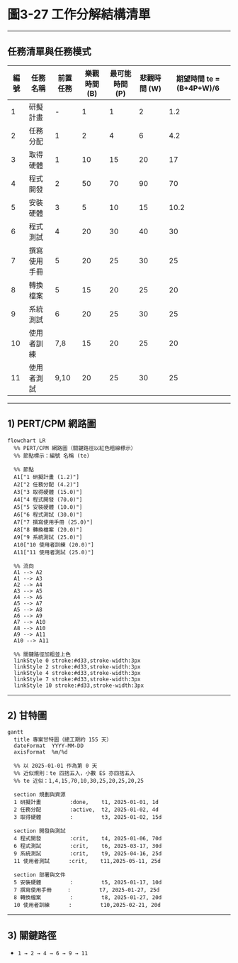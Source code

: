 # 圖3-27 工作分解結構清單
---

## 任務清單與任務模式

| 編號 | 任務名稱 | 前置任務 | 樂觀時間 (B) | 最可能時間 (P) | 悲觀時間 (W) | 期望時間 te = (B+4P+W)/6 | 
|------|-----------|-----------|---------------|----------------|---------------|--------------------------|
| 1 | 研擬計畫 | - | 1 | 1 | 2 | 1.2 | 
| 2 | 任務分配 | 1 | 2 | 4 | 6 | 4.2 |
| 3 | 取得硬體 | 1 | 10 | 15 | 20 | 17 | 
| 4 | 程式開發 | 2 | 50 | 70 | 90 | 70 | 
| 5 | 安裝硬體 | 3 | 5 | 10 | 15 | 10.2 |
| 6 | 程式測試 | 4 | 20 | 30 | 40 | 30 | 
| 7 | 撰寫使用手冊 | 5 | 20 | 25 | 30 | 25 | 
| 8 | 轉換檔案 | 5 | 15 | 20 | 25 | 20 | 
| 9 | 系統測試 | 6 | 20 | 25 | 30 | 25 | 
| 10 | 使用者訓練 | 7,8 | 15 | 20 | 25 | 20 |
| 11 | 使用者測試 | 9,10 | 20 | 25 | 30 | 25 | 
---

## 1) PERT/CPM 網路圖

```mermaid
flowchart LR
  %% PERT/CPM 網路圖（關鍵路徑以紅色粗線標示）
  %% 節點標示：編號 名稱 (te)

  %% 節點
  A1["1 研擬計畫 (1.2)"]
  A2["2 任務分配 (4.2)"]
  A3["3 取得硬體 (15.0)"]
  A4["4 程式開發 (70.0)"]
  A5["5 安裝硬體 (10.0)"]
  A6["6 程式測試 (30.0)"]
  A7["7 撰寫使用手冊 (25.0)"]
  A8["8 轉換檔案 (20.0)"]
  A9["9 系統測試 (25.0)"]
  A10["10 使用者訓練 (20.0)"]
  A11["11 使用者測試 (25.0)"]

  %% 流向
  A1 --> A2
  A1 --> A3
  A2 --> A4
  A3 --> A5
  A4 --> A6
  A5 --> A7
  A5 --> A8
  A6 --> A9
  A7 --> A10
  A8 --> A10
  A9 --> A11
  A10 --> A11

  %% 關鍵路徑加粗並上色
  linkStyle 0 stroke:#d33,stroke-width:3px
  linkStyle 2 stroke:#d33,stroke-width:3px
  linkStyle 4 stroke:#d33,stroke-width:3px
  linkStyle 7 stroke:#d33,stroke-width:3px
  linkStyle 10 stroke:#d33,stroke-width:3px
```
---

## 2) 甘特圖

```mermaid
gantt
  title 專案甘特圖（總工期約 155 天）
  dateFormat  YYYY-MM-DD
  axisFormat  %m/%d

  %% 以 2025-01-01 作為第 0 天
  %% 近似規則：te 四捨五入，小數 ES 亦四捨五入
  %% te 近似：1,4,15,70,10,30,25,20,25,20,25

  section 規劃與資源
  1 研擬計畫         :done,    t1, 2025-01-01, 1d
  2 任務分配         :active,  t2, 2025-01-02, 4d
  3 取得硬體         :         t3, 2025-01-02, 15d

  section 開發與測試
  4 程式開發         :crit,    t4, 2025-01-06, 70d
  6 程式測試         :crit,    t6, 2025-03-17, 30d
  9 系統測試         :crit,    t9, 2025-04-16, 25d
  11 使用者測試      :crit,    t11,2025-05-11, 25d

  section 部署與文件
  5 安裝硬體         :         t5, 2025-01-17, 10d
  7 撰寫使用手冊     :         t7, 2025-01-27, 25d
  8 轉換檔案         :         t8, 2025-01-27, 20d
  10 使用者訓練      :         t10,2025-02-21, 20d
```
---

## 3) 關鍵路徑

- `1 → 2 → 4 → 6 → 9 → 11`  
